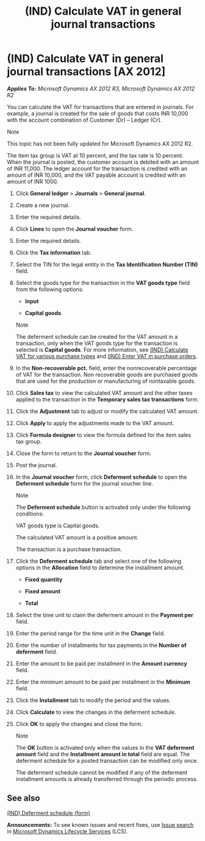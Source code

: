 ﻿---
title: (IND) Calculate VAT in general journal transactions
TOCTitle: (IND) Calculate VAT in general journal transactions
ms:assetid: 61e6809f-27cb-4b7c-aade-fafb5f2ccd75
ms:mtpsurl: https://technet.microsoft.com/en-us/library/JJ677858(v=AX.60)
ms:contentKeyID: 49385824
ms.date: 04/18/2014
mtps_version: v=AX.60
---

# (IND) Calculate VAT in general journal transactions [AX 2012]


_**Applies To:** Microsoft Dynamics AX 2012 R3, Microsoft Dynamics AX 2012 R2_

You can calculate the VAT for transactions that are entered in journals. For example, a journal is created for the sale of goods that costs INR 10,000 with the account combination of Customer (Dr) – Ledger (Cr).


> [!NOTE]
> <P>This topic has not been fully updated for Microsoft Dynamics AX 2012 R2.</P>



The item tax group is VAT at 10 percent, and the tax rate is 10 percent. When the journal is posted, the customer account is debited with an amount of INR 11,000. The ledger account for the transaction is credited with an amount of INR 10,000, and the VAT payable account is credited with an amount of INR 1000.

1.  Click **General ledger** \> **Journals** \> **General journal**.

2.  Create a new journal.

3.  Enter the required details.

4.  Click **Lines** to open the **Journal voucher** form.

5.  Enter the required details.

6.  Click the **Tax information** tab.

7.  Select the TIN for the legal entity in the **Tax Identification Number (TIN)** field.

8.  Select the goods type for the transaction in the **VAT goods type** field from the following options:
    
      - **Input**
    
      - **Capital goods**
    

    > [!NOTE]
    > <P>The deferment schedule can be created for the VAT amount in a transaction, only when the VAT goods type for the transaction is selected is <STRONG>Capital goods</STRONG>. For more information, see <A href="ind-calculate-vat-for-various-purchase-types.md">(IND) Calculate VAT for various purchase types</A> and <A href="ind-enter-vat-in-purchase-orders.md">(IND) Enter VAT in purchase orders</A>.</P>



9.  In the **Non-recoverable pct.** field, enter the nonrecoverable percentage of VAT for the transaction. Non recoverable goods are purchased goods that are used for the production or manufacturing of nontaxable goods.

10. Click **Sales tax** to view the calculated VAT amount and the other taxes applied to the transaction in the **Temporary sales tax transactions** form.

11. Click the **Adjustment** tab to adjust or modify the calculated VAT amount.

12. Click **Apply** to apply the adjustments made to the VAT amount.

13. Click **Formula designer** to view the formula defined for the item sales tax group.

14. Close the form to return to the **Journal voucher** form.

15. Post the journal.

16. In the **Journal voucher** form, click **Deferment schedule** to open the **Deferment schedule** form for the journal voucher line.
    

    > [!NOTE]
    > <P>The <STRONG>Deferment schedule</STRONG> button is activated only under the following conditions:</P>
    > <P>VAT goods type is Capital goods.</P>
    > <P>The calculated VAT amount is a positive amount.</P>
    > <P>The transaction is a purchase transaction.</P>



17. Click the **Deferment schedule** tab and select one of the following options in the **Allocation** field to determine the installment amount.
    
      - **Fixed quantity**
    
      - **Fixed amount**
    
      - **Total**

18. Select the time unit to claim the deferment amount in the **Payment per** field.

19. Enter the period range for the time unit in the **Change** field.

20. Enter the number of installments for tax payments in the **Number of deferment** field.

21. Enter the amount to be paid per installment in the **Amount currency** field.

22. Enter the minimum amount to be paid per installment in the **Minimum** field.

23. Click the **Installment** tab to modify the period and the values.

24. Click **Calculate** to view the changes in the deferment schedule.

25. Click **OK** to apply the changes and close the form.
    

    > [!NOTE]
    > <P>The <STRONG>OK</STRONG> button is activated only when the values in the <STRONG>VAT deferment amount</STRONG> field and the <STRONG>Installment amount in total</STRONG> field are equal. The deferment schedule for a posted transaction can be modified only once.</P>

    
    The deferment schedule cannot be modified if any of the deferment installment amounts is already transferred through the periodic process.

## See also

[(IND) Deferment schedule (form)](https://technet.microsoft.com/en-us/library/jj664609\(v=ax.60\))

  
**Announcements:** To see known issues and recent fixes, use [Issue search](http://go.microsoft.com/fwlink/?linkid=389258) in [Microsoft Dynamics Lifecycle Services](http://go.microsoft.com/fwlink/?linkid=306505) (LCS).

